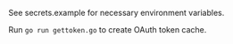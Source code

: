 See secrets.example for necessary environment variables.

Run `go run gettoken.go` to create OAuth token cache.
